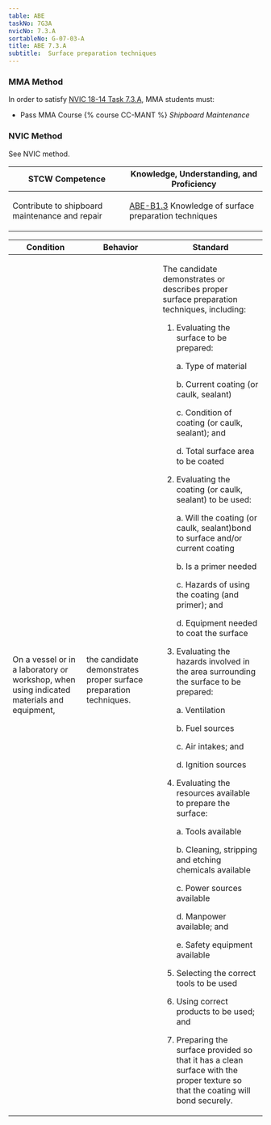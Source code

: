 ```yaml
---
table: ABE
taskNo: 7G3A
nvicNo: 7.3.A 
sortableNo: G-07-03-A
title: ABE 7.3.A 
subtitle:  Surface preparation techniques
---
```



### MMA Method

In order to satisfy  [NVIC 18-14  Task  7.3.A]({{site.baseurl}}/assets/images/nvic-18-14.pdf), MMA students must:

* Pass MMA Course {% course CC-MANT %}  *Shipboard Maintenance*


### NVIC Method

<a onclick="togglevisibility('nvic_methods')" >See NVIC method.</a>

<div id='nvic_methods' class='hide'>

<table>
<thead>
<tr>
<th class='forty'> STCW Competence </th>
<th class='sixty'> Knowledge, Understanding, and Proficiency </th>
</tr>
</thead>




<tbody>
<tr><td markdown='1'>

Contribute to shipboard maintenance and repair

</td><td markdown='1'>

[ABE-B1.3]({{site.baseurl}}/tables/35.html#ABE-B1.3) Knowledge of surface preparation techniques

</td></tr>


</tbody>
</table>


<table>
<thead>
<tr><th class='twenty'>  Condition </th><th class='twenty'> Behavior </th><th  class='sixty'>Standard </th></tr>
</thead>
<tbody >



<tr><td markdown='1'>

On a vessel or in a laboratory or workshop, when using indicated materials and equipment,

</td><td markdown='1'>

the candidate demonstrates proper surface preparation techniques.

<br>

<div class="tooltip">
<span class="tooltiptext">
</span>
</div>


</td><td markdown='1'>

The candidate demonstrates or describes proper surface preparation techniques, including: 

1. Evaluating the surface to be prepared: 

	a. Type of material

	b. Current coating (or caulk, sealant)

	c. Condition of coating (or caulk, sealant); and

 	d. Total surface area to be coated
2. Evaluating the coating (or caulk, sealant) to be used: 

	a. Will the coating (or caulk, sealant)bond to surface and/or current coating

	b. Is a primer needed

	c. Hazards of using the coating (and primer); and 

	d. Equipment needed to coat the surface
3. Evaluating the hazards involved in the area surrounding the surface to be prepared: 
	
	a. Ventilation
	
	b. Fuel sources
	
	c. Air intakes; and 
	
	d. Ignition sources
4. Evaluating the resources available to prepare the surface:

	a. Tools available

	b. Cleaning, stripping and etching chemicals available

	c. Power sources available

	d. Manpower available; and
 
	e. Safety equipment available

5. Selecting the correct tools to be used
6. Using correct products to be used; and 
7. Preparing the surface provided so that it has a clean surface with the proper texture so that the coating will bond securely. 

</td></tr>
</tbody>
</table>
</div>
